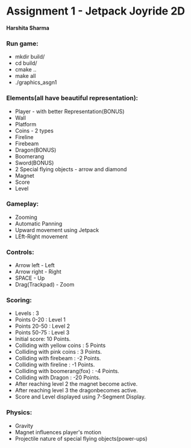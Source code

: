 Assignment 1 - Jetpack Joyride 2D
==================================

**Harshita Sharma**

### Run game:
- mkdir build/
- cd build/
- cmake ..
- make all
- ./graphics_asgn1

### Elements(all have beautiful representation):
-    Player - with better Representation(BONUS)
-    Wall
-    Platform
-    Coins - 2 types
-    Fireline
-    Firebeam
-    Dragon(BONUS)
-    Boomerang
-    Sword(BONUS)
-    2 Special flying objects - arrow and diamond
-    Magnet
-    Score
-    Level

### Gameplay:
-    Zooming
-    Automatic Panning
-    Upward movement using Jetpack
-    LEft-Right movement

### Controls:
-    Arrow left - Left
-    Arrow right - Right
-    SPACE - Up
-    Drag(Trackpad) - Zoom

### Scoring:
-    Levels : 3
-    Points 0-20 : Level 1
-    Points 20-50 : Level 2
-    Points 50-75 : Level 3
-    Initial score: 10 Points.
-    Colliding with yellow coins : 5 Points
-    Colliding with pink coins : 3 Points.
-    Colliding with firebeam : -2 Points.
-    Colliding with fireline : -1 Points.
-    Colliding with boomerang(fox) : -4 Points.
-    Colliding with Dragon : -20 Points.
-    After reaching level 2 the magnet become active.
-    After reaching level 3 the dragonbecomes active.
-    Score and Level displayed using 7-Segment Display.

### Physics:
-   Gravity
-    Magnet influences player's motion
-    Projectile nature of special flying objects(power-ups)


